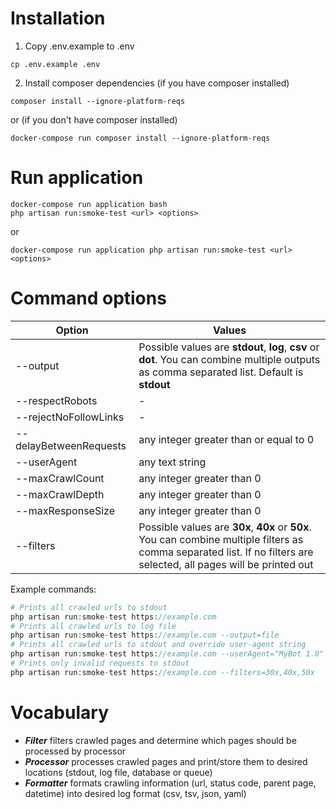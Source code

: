 # Installation

1. Copy .env.example to .env
```
cp .env.example .env
```
2. Install composer dependencies (if you have composer installed)
```
composer install --ignore-platform-reqs 
```
or (if you don't have composer installed)
```
docker-compose run composer install --ignore-platform-reqs 
```

# Run application
```
docker-compose run application bash
php artisan run:smoke-test <url> <options>
```
or
```
docker-compose run application php artisan run:smoke-test <url> <options>
```
# Command options
|Option|Values|
|---|---|
|--output| Possible values are **stdout**, **log**, **csv** or **dot**. You can combine multiple outputs as comma separated list. Default is **stdout**|
|--respectRobots| - |
|--rejectNoFollowLinks| - |
|--delayBetweenRequests| any integer greater than or equal to 0 |
|--userAgent| any text string |
|--maxCrawlCount| any integer greater than 0 |
|--maxCrawlDepth| any integer greater than 0 |
|--maxResponseSize| any integer greater than 0 |
|--filters| Possible values are **30x**, **40x** or **50x**. You can combine multiple filters as comma separated list. If no filters are selected, all pages will be printed out|

Example commands:
```php
# Prints all crawled urls to stdout
php artisan run:smoke-test https://example.com
# Prints all crawled urls to log file
php artisan run:smoke-test https://example.com --output=file
# Prints all crawled urls to stdout and override user-agent string
php artisan run:smoke-test https://example.com --userAgent="MyBot 1.0"
# Prints only invalid requests to stdout
php artisan run:smoke-test https://example.com --filters=30x,40x,50x
```
# Vocabulary

- ***Filter*** filters crawled pages and determine which pages should be processed by processor
- ***Processor*** processes crawled pages and print/store them to desired locations (stdout, log file, database or queue)
- ***Formatter*** formats crawling information (url, status code, parent page, datetime) into desired log format (csv, tsv, json, yaml)

